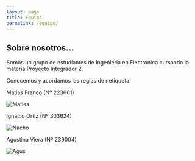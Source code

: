 ```yaml
---
layout: page
title: Equipo
permalink: /equipo/
---
```


<link rel="stylesheet" type="text/css" href="estilo.css">

## Sobre nosotros...

<p> Somos un grupo de estudiantes de Ingenieria en Electrónica cursando la materia Proyecto Integrador 2.</p>

<p>Conocemos y acordamos las reglas de netiqueta.</p>  


<p>Matías Franco (Nº 223661)</p>  

![Matias](/assets/Matias.png) 

<p>Ignacio Ortiz (Nº 303624)</p>  

![Nacho](/assets/Nacho.png)  

<p>Agustina Viera (Nº 239004)</p>

![Agus](/assets/Agus.png)  


